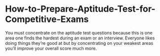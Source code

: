 # How-to-Prepare-Aptitude-Test-for-Competitive-Exams
You must concentrate on the aptitude test questions because this is one area one finds the hardest during an exam or an interview. Everyone likes doing things they’re good at but by concentrating on your weakest areas you’ll improve your overall score much more.
